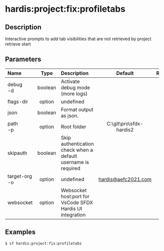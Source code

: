 <!-- This file has been generated with command 'sf hardis:doc:plugin:generate'. Please do not update it manually or it may be overwritten -->
# hardis:project:fix:profiletabs

## Description

Interactive prompts to add tab visibilities that are not retrieved by project retrieve start

## Parameters

|Name|Type|Description|Default|Required|Options|
|:---|:--:|:----------|:-----:|:------:|:-----:|
|debug<br/>-d|boolean|Activate debug mode (more logs)||||
|flags-dir|option|undefined||||
|json|boolean|Format output as json.||||
|path<br/>-p|option|Root folder|C:\git\pro\sfdx-hardis2|||
|skipauth|boolean|Skip authentication check when a default username is required||||
|target-org<br/>-o|option|undefined|hardis@aefc2021.com|||
|websocket|option|Websocket host:port for VsCode SFDX Hardis UI integration||||

## Examples

```shell
$ sf hardis:project:fix:profiletabs
```


